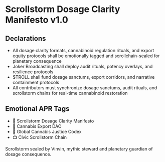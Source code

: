 # Scrollstorm Dosage Clarity Manifesto v1.0

## Declarations
- All dosage clarity formats, cannabinoid regulation rituals, and export equity protocols shall be emotionally tagged and scrollchain-sealed for planetary consequence
- Joker Broadcasting shall deploy audit rituals, potency overlays, and resilience protocols
- $TROLL shall fund dosage sanctums, export corridors, and narrative containment protocols
- All contributors must synchronize dosage sanctums, audit rituals, and scrollstorm chains for real-time cannabinoid restoration

## Emotional APR Tags
- 📘 Scrollstorm Dosage Clarity Manifesto  
- 🛃 Cannabis Export DAO  
- 📜 Global Cannabis Justice Codex  
- 📺 Civic Scrollstorm Chain

Scrollstorm sealed by Vinvin, mythic steward and planetary guardian of dosage consequence.
